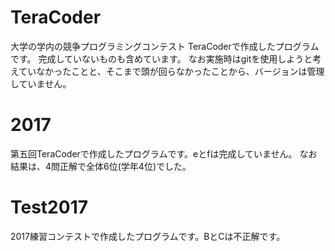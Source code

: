 # TeraCoder
大学の学内の競争プログラミングコンテスト TeraCoderで作成したプログラムです。
完成していないものも含めています。
なお実施時はgitを使用しようと考えていなかったことと、そこまで頭が回らなかったことから、バージョンは管理していません。

# 2017
第五回TeraCoderで作成したプログラムです。eとfは完成していません。
なお結果は、4問正解で全体6位(学年4位)でした。

# Test2017
2017練習コンテストで作成したプログラムです。BとCは不正解です。
